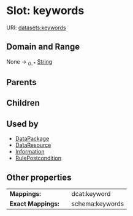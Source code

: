 
# Slot: keywords




URI: [datasets:keywords](https://w3id.org/linkml/manifesto/keywords)


## Domain and Range

None &#8594;  <sub>0..\*</sub> [String](types/String.md)

## Parents


## Children


## Used by

 * [DataPackage](DataPackage.md)
 * [DataResource](DataResource.md)
 * [Information](Information.md)
 * [RulePostcondition](RulePostcondition.md)

## Other properties

|  |  |  |
| --- | --- | --- |
| **Mappings:** | | dcat:keyword |
| **Exact Mappings:** | | schema:keywords |

